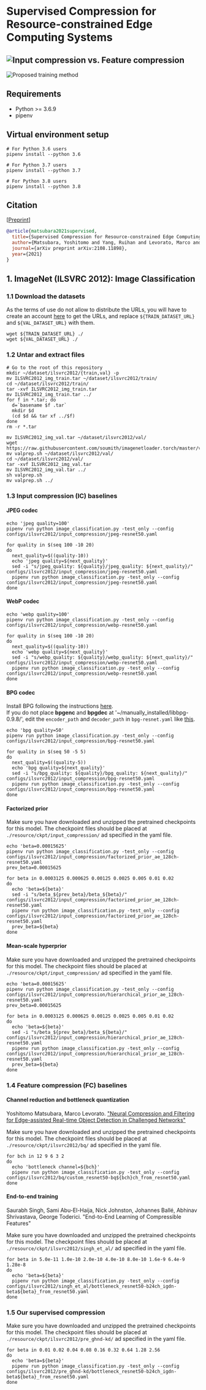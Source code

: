 # Supervised Compression for Resource-constrained Edge Computing Systems

![Input compression vs. Feature compression](imgs/input_vs_feature_compression.png) 
---
![Proposed training method](imgs/proposed_training_method.png) 

## Requirements
- Python >= 3.6.9
- pipenv

## Virtual environment setup
```
# For Python 3.6 users
pipenv install --python 3.6

# For Python 3.7 users
pipenv install --python 3.7

# For Python 3.8 users
pipenv install --python 3.8
```

## Citation
[[Preprint](https://arxiv.org/abs/2108.11898)]  
```bibtex
@article{matsubara2021supervised,
  title={Supervised Compression for Resource-constrained Edge Computing Systems},
  author={Matsubara, Yoshitomo and Yang, Ruihan and Levorato, Marco and Mandt, Stephan},
  journal={arXiv preprint arXiv:2108.11898},
  year={2021}
}
```

## 1. ImageNet (ILSVRC 2012): Image Classification
### 1.1 Download the datasets
As the terms of use do not allow to distribute the URLs, you will have to create an account [here](http://image-net.org/download) to get the URLs, and replace `${TRAIN_DATASET_URL}` and `${VAL_DATASET_URL}` with them.

```shell
wget ${TRAIN_DATASET_URL} ./
wget ${VAL_DATASET_URL} ./
```

### 1.2 Untar and extract files

```shell
# Go to the root of this repository
mkdir ~/dataset/ilsvrc2012/{train,val} -p
mv ILSVRC2012_img_train.tar ~/dataset/ilsvrc2012/train/
cd ~/dataset/ilsvrc2012/train/
tar -xvf ILSVRC2012_img_train.tar
mv ILSVRC2012_img_train.tar ../
for f in *.tar; do
  d=`basename $f .tar`
  mkdir $d
  (cd $d && tar xf ../$f)
done
rm -r *.tar

mv ILSVRC2012_img_val.tar ~/dataset/ilsvrc2012/val/
wget https://raw.githubusercontent.com/soumith/imagenetloader.torch/master/valprep.sh
mv valprep.sh ~/dataset/ilsvrc2012/val/
cd ~/dataset/ilsvrc2012/val/
tar -xvf ILSVRC2012_img_val.tar
mv ILSVRC2012_img_val.tar ../
sh valprep.sh
mv valprep.sh ../
```

### 1.3 Input compression (IC) baselines
#### JPEG codec
```shell
echo 'jpeg quality=100'
pipenv run python image_classification.py -test_only --config configs/ilsvrc2012/input_compression/jpeg-resnet50.yaml

for quality in $(seq 100 -10 20)
do
  next_quality=$((quality-10))
  echo 'jpeg quality=${next_quality}'
  sed -i "s/jpeg_quality: ${quality}/jpeg_quality: ${next_quality}/" configs/ilsvrc2012/input_compression/jpeg-resnet50.yaml
  pipenv run python image_classification.py -test_only --config configs/ilsvrc2012/input_compression/jpeg-resnet50.yaml
done
```

#### WebP codec
```shell
echo 'webp quality=100'
pipenv run python image_classification.py -test_only --config configs/ilsvrc2012/input_compression/webp-resnet50.yaml

for quality in $(seq 100 -10 20)
do
  next_quality=$((quality-10))
  echo 'webp quality=${next_quality}'
  sed -i "s/webp_quality: ${quality}/webp_quality: ${next_quality}/" configs/ilsvrc2012/input_compression/webp-resnet50.yaml
  pipenv run python image_classification.py -test_only --config configs/ilsvrc2012/input_compression/webp-resnet50.yaml
done
```

#### BPG codec
Install BPG following the instructions [here](https://bellard.org/bpg/).  
If you do not place **bpgenc** and **bpgdec** at '~/manually_installed/libbpg-0.9.8/', 
edit the `encoder_path` and `decoder_path` in `bpg-resnet.yaml` like [this](https://github.com/yoshitomo-matsubara/supervised-compression/blob/main/configs/ilsvrc2012/input_compression/bpg-resnet50.yaml#L19-L20).

```shell
echo 'bpg quality=50'
pipenv run python image_classification.py -test_only --config configs/ilsvrc2012/input_compression/bpg-resnet50.yaml

for quality in $(seq 50 -5 5)
do
  next_quality=$((quality-5))
  echo 'bpg quality=${next_quality}'
  sed -i "s/bpg_quality: ${quality}/bpg_quality: ${next_quality}/" configs/ilsvrc2012/input_compression/bpg-resnet50.yaml
  pipenv run python image_classification.py -test_only --config configs/ilsvrc2012/input_compression/bpg-resnet50.yaml
done
```

#### Factorized prior 
Make sure you have downloaded and unzipped the pretrained checkpoints for this model. The checkpoint files should be 
placed at `./resource/ckpt/input_compression/` ad specified in the yaml file.

```shell
echo 'beta=0.00015625'
pipenv run python image_classification.py -test_only --config configs/ilsvrc2012/input_compression/factorized_prior_ae_128ch-resnet50.yaml
prev_beta=0.00015625

for beta in 0.0003125 0.000625 0.00125 0.0025 0.005 0.01 0.02
do
  echo 'beta=${beta}'
  sed -i "s/beta_${prev_beta}/beta_${beta}/" configs/ilsvrc2012/input_compression/factorized_prior_ae_128ch-resnet50.yaml
  pipenv run python image_classification.py -test_only --config configs/ilsvrc2012/input_compression/factorized_prior_ae_128ch-resnet50.yaml
  prev_beta=${beta}
done
```


#### Mean-scale hyperprior 
Make sure you have downloaded and unzipped the pretrained checkpoints for this model. The checkpoint files should be 
placed at `./resource/ckpt/input_compression/` ad specified in the yaml file.

```shell
echo 'beta=0.00015625'
pipenv run python image_classification.py -test_only --config configs/ilsvrc2012/input_compression/hierarchical_prior_ae_128ch-resnet50.yaml
prev_beta=0.00015625

for beta in 0.0003125 0.000625 0.00125 0.0025 0.005 0.01 0.02
do
  echo 'beta=${beta}'
  sed -i "s/beta_${prev_beta}/beta_${beta}/" configs/ilsvrc2012/input_compression/hierarchical_prior_ae_128ch-resnet50.yaml
  pipenv run python image_classification.py -test_only --config configs/ilsvrc2012/input_compression/hierarchical_prior_ae_128ch-resnet50.yaml
  prev_beta=${beta}
done
```

### 1.4 Feature compression (FC) baselines
#### Channel reduction and bottleneck quantization
Yoshitomo Matsubara, Marco Levorato. ["Neural Compression and Filtering for Edge-assisted Real-time Object Detection in Challenged Networks"](https://github.com/yoshitomo-matsubara/hnd-ghnd-object-detectors)  

Make sure you have downloaded and unzipped the pretrained checkpoints for this model. The checkpoint files should be 
placed at `./resource/ckpt/ilsvrc2012/bq/` ad specified in the yaml file.

```shell
for bch in 12 9 6 3 2
do
  echo 'bottleneck channel=${bch}'
  pipenv run python image_classification.py -test_only --config configs/ilsvrc2012/bq/custom_resnet50-bq${bch}ch_from_resnet50.yaml
done
```

#### End-to-end training
Saurabh Singh, Sami Abu-El-Haija, Nick Johnston, Johannes Ballé, Abhinav Shrivastava, George Toderici. "End-to-End Learning of Compressible Features"  

Make sure you have downloaded and unzipped the pretrained checkpoints for this model. The checkpoint files should be 
placed at `./resource/ckpt/ilsvrc2012/singh_et_al/` ad specified in the yaml file.

```shell
for beta in 5.0e-11 1.0e-10 2.0e-10 4.0e-10 8.0e-10 1.6e-9 6.4e-9 1.28e-8
do
  echo 'beta=${beta}'
  pipenv run python image_classification.py -test_only --config configs/ilsvrc2012/singh_et_al/bottleneck_resnet50-b24ch_igdn-beta${beta}_from_resnet50.yaml
done
```

### 1.5 Our supervised compression
Make sure you have downloaded and unzipped the pretrained checkpoints for this model. The checkpoint files should be 
placed at `./resource/ckpt/ilsvrc2012/pre_ghnd-kd/` ad specified in the yaml file.

```shell
for beta in 0.01 0.02 0.04 0.08 0.16 0.32 0.64 1.28 2.56 
do
  echo 'beta=${beta}'
  pipenv run python image_classification.py -test_only --config configs/ilsvrc2012/pre_ghnd-kd/bottleneck_resnet50-b24ch_igdn-beta${beta}_from_resnet50.yaml
done
```
